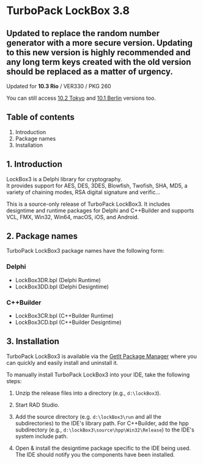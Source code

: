 # TurboPack LockBox 3.8

## Updated to replace the random number generator with a more secure version.  Updating to this new version is highly recommended and any long term keys created with the old version should be replaced as a matter of urgency.

Updated for **10.3 Rio** / VER330 / PKG 260

You can still access [10.2 Tokyo](https://github.com/TurboPack/LockBox3/releases/tag/102Tokyo) and [10.1 Berlin](https://github.com/TurboPack/LockBox3/releases/tag/101Berlin) versions too.

## Table of contents

1.  Introduction
2.  Package names
3.  Installation

## 1. Introduction

LockBox3 is a Delphi library for cryptography.  
It provides support for AES, DES, 3DES, Blowfish, Twofish, SHA, MD5, a variety 
of chaining modes, RSA digital signature and verific...

This is a source-only release of TurboPack LockBox3. It includes
designtime and runtime packages for Delphi and C++Builder and supports 
VCL, FMX, Win32, Win64, macOS, iOS, and Android.

## 2. Package names

TurboPack LockBox3 package names have the following form:

### Delphi
* LockBox3DR.bpl (Delphi Runtime)
* LockBox3DD.bpl (Delphi Designtime)

### C++Builder
* LockBox3CR.bpl (C++Builder Runtime)
* LockBox3CD.bpl (C++Builder Designtime)

## 3. Installation

TurboPack LockBox3 is available via the [GetIt Package Manager](http://docwiki.embarcadero.com/RADStudio/en/Installing_a_Package_Using_GetIt_Package_Manager) where you can quickly and easily install and uninstall it.

To manually install TurboPack LockBox3 into your IDE, take the following
steps:

1. Unzip the release files into a directory (e.g., `d:\lockBox3`).

2. Start RAD Studio.

3. Add the source directory (e.g. `d:\lockBox3\run` and all the 
     subdirectories) to the IDE's library path. For C++Builder, 
     add the hpp subdirectory (e.g., `d:\lockBox3\source\hpp\Win32\Release`) to the 
     IDE's system include path.

4. Open & install the designtime package specific to the IDE being
     used. The IDE should notify you the components have been
     installed.
